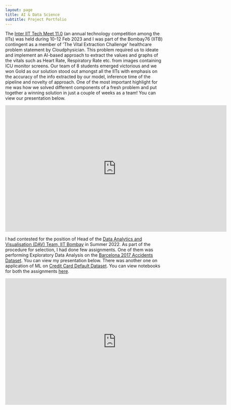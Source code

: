 ```yaml
---
layout: page
title: AI & Data Science
subtitle: Project Portfolio
---
```

The [Inter IIT Tech Meet 11.0](https://www.linkedin.com/company/10th-inter-iit-tech-meet/) (an annual technology competition among the IITs) was held during 10-12 Feb 2023 and I was part of the Bombay76 (IITB) contingent as a member of 'The Vital Extraction Challenge' healthcare problem statement by Cloudphysician. This problem required us to ideate and implement an AI-based approach to extract the values and graphs of the vitals such as Heart Rate, Respiratory Rate etc. from images containing ICU monitor screens. Our team of 8 students emerged victorious and we won Gold as our solution stood out amongst all the IITs with emphasis on the accuracy of the info extracted by our model, inference time of the pipeline and novelty of approach. One of the most important highlight for me was how we solved different components of a fresh problem and put together a winning solution in just a couple of weeks as a team! You can view our presentation below.
<iframe src="https:&#x2F;&#x2F;www.canva.com&#x2F;design&#x2F;DAFZ-rpEaI8&#x2F;view?embed" frameborder="0" width="700" height="400" allowfullscreen="true" mozallowfullscreen="true" webkitallowfullscreen="true"></iframe>

I had contested for the position of Head of the [Data Analytics and Visualisation (DAV) Team, IIT Bombay](https://in.linkedin.com/company/dav-team-iit-bombay) in Summer 2022. As part of the procedure for selection, I had done few assignments. One of them was performing Exploratory Data Analysis on the [Barcelona 2017 Accidents Dataset](https://www.kaggle.com/datasets/xvivancos/barcelona-data-sets). You can view my presentation below. There was another one on application of ML on [Credit Card Default Dataset](https://www.kaggle.com/datasets/uciml/default-of-credit-card-clients-dataset). You can view notebooks for both the assignments [here]().
<iframe src="https://docs.google.com/presentation/d/e/2PACX-1vQCmjsSH6tI8XEiZqUUaFo1dLFpN7IeB988dlI1BD2ZTT0MI74Is2YIYgrMO3S88g/embed?start=false&loop=false&delayms=3000" frameborder="0" width="700" height="400" allowfullscreen="true" mozallowfullscreen="true" webkitallowfullscreen="true"></iframe>
